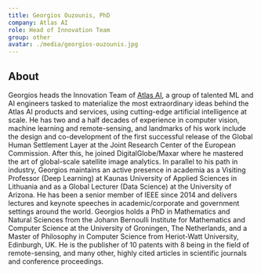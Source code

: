 ```yaml
---
title: Georgios Ouzounis, PhD
company: Atlas AI
role: Head of Innovation Team
group: other
avatar: ./media/georgios-ouzounis.jpg
---
```

## About

Georgios heads the Innovation Team of [Atlas AI](https://www.atlasai.co/), a group of talented ML and AI engineers tasked to materialize the most extraordinary ideas behind the Atlas AI products and services, using cutting-edge artificial intelligence at scale. He has two and a half decades of experience in computer vision, machine learning and remote-sensing, and landmarks of his work include the design and co-development of the first successful release of the Global Human Settlement Layer at the Joint Research Center of the European Commission. After this, he joined DigitalGlobe/Maxar where he mastered the art of global-scale satellite image analytics. In parallel to his path in industry, Georgios maintains an active presence in academia as a Visiting Professor (Deep Learning) at Kaunas University of Applied Sciences in Lithuania and as a Global Lecturer (Data Science) at the University of Arizona. He has been a senior member of IEEE since 2014 and delivers lectures and keynote speeches in academic/corporate and government settings around the world. Georgios holds a PhD in Mathematics and Natural Sciences from the Johann Bernoulli Institute for Mathematics and Computer Science at the University of Groningen, The Netherlands, and a Master of Philosophy in Computer Science from Heriot-Watt University, Edinburgh, UK. He is the publisher of 10 patents with 8 being in the field of remote-sensing, and many other, highly cited articles in scientific journals and conference proceedings.